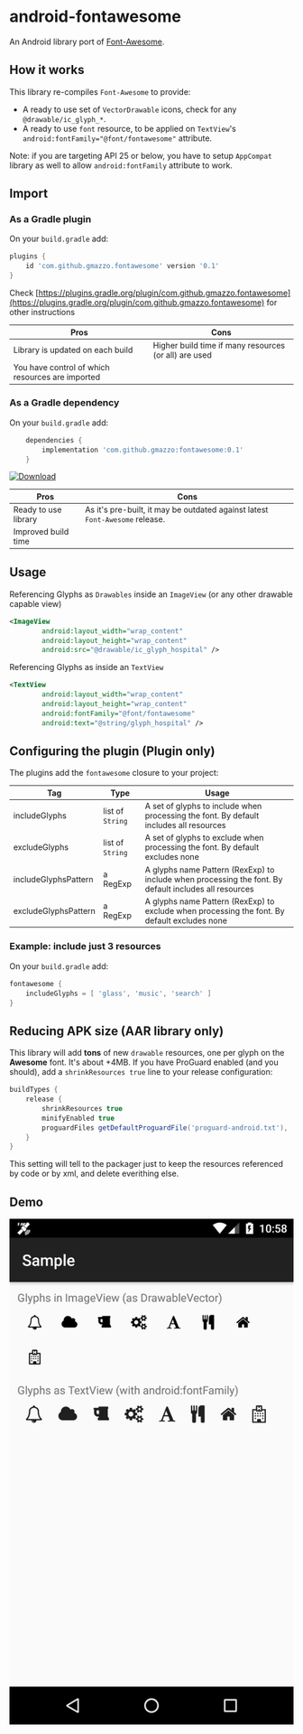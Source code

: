 # android-fontawesome
An Android library port of [Font-Awesome](https://github.com/FortAwesome/Font-Awesome).

## How it works
This library re-compiles `Font-Awesome` to provide:
- A ready to use set of `VectorDrawable` icons, check for any `@drawable/ic_glyph_*`.
- A ready to use `font` resource, to be applied on `TextView`'s `android:fontFamily="@font/fontawesome"` attribute.

Note: if you are targeting API 25 or below, you have to setup `AppCompat` library as well to allow `android:fontFamily` attribute to work.

## Import
### As a Gradle plugin
On your `build.gradle` add:
```groovy
plugins {
    id 'com.github.gmazzo.fontawesome' version '0.1'
}
```
Check [https://plugins.gradle.org/plugin/com.github.gmazzo.fontawesome](https://plugins.gradle.org/plugin/com.github.gmazzo.fontawesome) for other instructions

Pros|Cons
----|----
Library is updated on each build|Higher build time if many resources (or all) are used
You have control of which resources are imported|

### As a Gradle dependency
On your `build.gradle` add:
```groovy
    dependencies {
        implementation 'com.github.gmazzo:fontawesome:0.1'
    }
```
[ ![Download](https://api.bintray.com/packages/gmazzo/maven/android-fontawesome/images/download.svg) ](https://bintray.com/gmazzo/maven/android-fontawesome/_latestVersion)

Pros|Cons
----|----
Ready to use library|As it's pre-built, it may be outdated against latest `Font-Awesome` release.
Improved build time|

## Usage
Referencing Glyphs as `Drawables` inside an `ImageView` (or any other drawable capable view)
```xml
<ImageView
        android:layout_width="wrap_content"
        android:layout_height="wrap_content"
        android:src="@drawable/ic_glyph_hospital" />
```

Referencing Glyphs as inside an `TextView`
```xml
<TextView
        android:layout_width="wrap_content"
        android:layout_height="wrap_content"
        android:fontFamily="@font/fontawesome"
        android:text="@string/glyph_hospital" />
```
## Configuring the plugin (Plugin only)
The plugins add the `fontawesome` closure to your project:

Tag|Type|Usage
---|----|-----
includeGlyphs|list of `String`|A set of glyphs to include when processing the font. By default includes all resources
excludeGlyphs|list of `String`|A set of glyphs to exclude when processing the font. By default excludes none
includeGlyphsPattern|a RegExp|A glyphs name Pattern (RexExp) to include when processing the font. By default includes all resources
excludeGlyphsPattern|a RegExp|A glyphs name Pattern (RexExp) to exclude when processing the font. By default excludes none

### Example: include just 3 resources
On your `build.gradle` add:
```groovy
fontawesome {
    includeGlyphs = [ 'glass', 'music', 'search' ]
}
```

## Reducing APK size (AAR library only)
This library will add **tons** of new `drawable` resources, one per glyph on the **Awesome** font. It's about +4MB.
If you have ProGuard enabled (and you should), add a `shrinkResources true` line to your release configuration:
```groovy
buildTypes {
    release {
        shrinkResources true
        minifyEnabled true
        proguardFiles getDefaultProguardFile('proguard-android.txt'), 'proguard-rules.pro'
    }
}
```
This setting will tell to the packager just to keep the resources referenced by code or by xml, and delete everithing else.

## Demo
![Screenshot](sample/screenshot.png)
